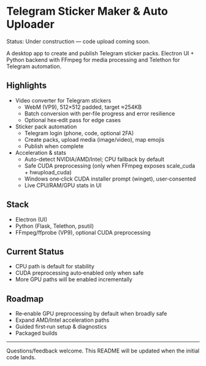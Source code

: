 # Telegram Sticker Maker & Auto Uploader

Status: Under construction — code upload coming soon.

A desktop app to create and publish Telegram sticker packs. Electron UI + Python backend with FFmpeg for media processing and Telethon for Telegram automation.

## Highlights
- Video converter for Telegram stickers
  - WebM (VP9), 512×512 padded, target ≈254KB
  - Batch conversion with per‑file progress and error resilience
  - Optional hex‑edit pass for edge cases
- Sticker pack automation
  - Telegram login (phone, code, optional 2FA)
  - Create packs, upload media (image/video), map emojis
  - Publish when complete
- Acceleration & stats
  - Auto-detect NVIDIA/AMD/Intel; CPU fallback by default
  - Safe CUDA preprocessing (only when FFmpeg exposes scale_cuda + hwupload_cuda)
  - Windows one‑click CUDA installer prompt (winget), user‑consented
  - Live CPU/RAM/GPU stats in UI

## Stack
- Electron (UI)
- Python (Flask, Telethon, psutil)
- FFmpeg/ffprobe (VP9), optional CUDA preprocessing

## Current Status
- CPU path is default for stability
- CUDA preprocessing auto‑enabled only when safe
- More GPU paths will be enabled incrementally

## Roadmap
- Re‑enable GPU preprocessing by default when broadly safe
- Expand AMD/Intel acceleration paths
- Guided first‑run setup & diagnostics
- Packaged builds

---
Questions/feedback welcome. This README will be updated when the initial code lands.
